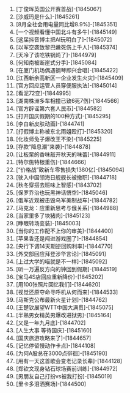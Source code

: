 
1. [丁俊晖英国公开赛首战]-[1845067]
1. [沙威玛是什么]-[1845261]
1. [8月全社会用电量同比增8.9%]-[1845351]
1. [一个视频看懂中国北斗有多牛]-[1845149]
1. [这届抖音博主把AI玩明白了]-[1845072]
1. [以军空袭致黎巴嫩死伤上千人]-[1845374]
1. [天冷了该吃铁锅炖了]-[1844979]
1. [何知南被断崖式分手]-[1845084]
1. [在厦门机场偶遇钢琴即兴合唱]-[1845422]
1. [江西新余高新区一企业发生火灾]-[1845409]
1. [官方回应运管人员穿便服执法]-[1845014]
1. [看泥72变]-[1844995]
1. [湖南株洲多车相撞已致6死7伤]-[1844566]
1. [官方辟谣第六套人民币]-[1844582]
1. [打开国庆假期的100种方式]-[1845295]
1. [李白新皮肤动画]-[1844741]
1. [打假博主称被东北雨姐殴打]-[1845320]
1. [化妆师兔子爆改王不染]-[1845225]
1. [存款“降息潮”来袭]-[1844878]
1. [让板栗的香味敲开秋天的味蕾]-[1844911]
1. [特尔施特根重伤]-[1844666]
1. [“价格战”致新车零售损失1380亿]-[1845094]
1. [驶入中国领海日舰舰长被撤职]-[1844718]
1. [秋冬穿搭去班味上智感]-[1843702]
1. [保罗乔治也玩黑神话悟空]-[1845046]
1. [俄军近观被击毁乌军美制战车]-[1844782]
1. [马克龙：应重新思考与俄关系]-[1844988]
1. [当家里多了块猪肉]-[1845123]
1. [睁眼转场变装]-[1845003]
1. [当你的工作配不上你的审美]-[1844400]
1. [苹果香还是闯进游戏圈了]-[1844854]
1. [央行下调14天期逆回购利率]-[1844770]
1. [外交部回应拜登涉华言论]-[1845091]
1. [上过大学的喵就是不一样]-[1845092]
1. [听一万遍反方向的钟回到假期]-[1844519]
1. [宝马4S店回应重新降价]-[1845202]
1. [用100张照片回忆我们]-[1844620]
1. [视觉还原夺命寻呼机从何而来]-[1844533]
1. [马斯克公布最新火星计划]-[1844762]
1. [王楚钦展望WTT中国大满贯]-[1845075]
1. [半熟男女精英男爆改进狱男]-[1845164]
1. [又是一年九月底]-[1844702]
1. [人生大事 等待国庆]-[1845160]
1. [国庆旅游攻略来了]-[1844657]
1. [记忆停留慢动作卡点]-[1844108]
1. [为何A股总在3000点徘徊]-[1845190]
1. [用有一天这首歌会变老记录长辈]-[1844128]
1. [郑钦文现身钻石球场赛前训练]-[1844972]
1. [男朋友自己打扮vs被我打扮]-[1845019]
1. [里卡多泪洒赛场]-[1844500]